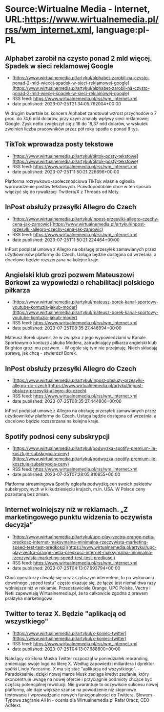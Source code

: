 # Source:Wirtualne Media - Internet, URL:https://www.wirtualnemedia.pl/rss/wm_internet.xml, language:pl-PL

## Alphabet zarobił na czysto ponad 2 mld więcej. Spadek w sieci reklamowej Google
 - [https://www.wirtualnemedia.pl/artykul/alphabet-zarobil-na-czysto-ponad-2-mld-wiecej-spadek-w-sieci-reklamowej-google](https://www.wirtualnemedia.pl/artykul/alphabet-zarobil-na-czysto-ponad-2-mld-wiecej-spadek-w-sieci-reklamowej-google)
 - RSS feed: https://www.wirtualnemedia.pl/rss/wm_internet.xml
 - date published: 2023-07-25T21:34:05.762004+00:00

W drugim kwartale br. koncern Alphabet zanotował wzrost przychodów o 7 proc. do 74,6 mld dolarów, przy czym zmalały wpływy sieci reklamowej Google. Zysk netto zwiększył się z 16 do 18,37 mld dolarów, w wskutek zwolnień liczba pracowników przez pół roku spadła o ponad 8 tys.

## TikTok wprowadza posty tekstowe
 - [https://www.wirtualnemedia.pl/artykul/tiktok-posty-tekstowe](https://www.wirtualnemedia.pl/artykul/tiktok-posty-tekstowe)
 - RSS feed: https://www.wirtualnemedia.pl/rss/wm_internet.xml
 - date published: 2023-07-25T11:50:21.226696+00:00

Platforma rozrywkowo-społecznościowa TikTok właśnie ogłosiła wprowadzenie postów tekstowych. Prawdopodobnie chce w ten sposób włączyć się do rywalizacji Twittera/X z Threads od Mety.

## InPost obsłuży przesyłki Allegro do Czech
 - [https://www.wirtualnemedia.pl/artykul/inpost-przesylki-allegro-czechy-cena-jak-zamowic](https://www.wirtualnemedia.pl/artykul/inpost-przesylki-allegro-czechy-cena-jak-zamowic)
 - RSS feed: https://www.wirtualnemedia.pl/rss/wm_internet.xml
 - date published: 2023-07-25T11:50:21.224464+00:00

InPost podpisał umowę z Allegro na obsługę przesyłek zamawianych przez użytkowników platformy do Czech. Usługa będzie dostępna od września, a docelowo będzie rozszerzana na kolejne kraje.

## Angielski klub grozi pozwem Mateuszowi Borkowi za wypowiedzi o rehabilitacji polskiego piłkarza
 - [https://www.wirtualnemedia.pl/artykul/mateusz-borek-kanal-sportowy-youtube-kontuzja-jakub-moder](https://www.wirtualnemedia.pl/artykul/mateusz-borek-kanal-sportowy-youtube-kontuzja-jakub-moder)
 - RSS feed: https://www.wirtualnemedia.pl/rss/wm_internet.xml
 - date published: 2023-07-25T08:35:27.446994+00:00

Mateusz Borek ujawnił, że w związku z jego wypowiedziami w Kanale Sportowym o kontuzji Jakuba Modera, zatrudniający piłkarza angielski klub Brighton grozi mu pozwem. - W ogóle się tym nie przejmuję. Niech składają sprawę, jak chcą - stwierdził Borek.

## InPost obsłuży przesyłki Allegro do Czech
 - [https://www.wirtualnemedia.pl/artykul/inpost-obsluzy-przesylki-allegro-do-czech](https://www.wirtualnemedia.pl/artykul/inpost-obsluzy-przesylki-allegro-do-czech)
 - RSS feed: https://www.wirtualnemedia.pl/rss/wm_internet.xml
 - date published: 2023-07-25T08:35:27.444806+00:00

InPost podpisał umowę z Allegro na obsługę przesyłek zamawianych przez użytkowników platformy do Czech. Usługa będzie dostępna od września, a docelowo będzie rozszerzana na kolejne kraje.

## Spotify podnosi ceny subskrypcji
 - [https://www.wirtualnemedia.pl/artykul/podwyzka-spotify-premium-ile-kosztuje-subskrypcja-ceny](https://www.wirtualnemedia.pl/artykul/podwyzka-spotify-premium-ile-kosztuje-subskrypcja-ceny)
 - RSS feed: https://www.wirtualnemedia.pl/rss/wm_internet.xml
 - date published: 2023-07-25T07:28:05.810955+00:00

Platforma streamingowa Spotify ogłosiła podwyżkę cen swoich pakietów subskrypcyjnych w kilkudziesięciu krajach, m.in. USA. W Polsce ceny pozostaną bez zmian.

## Internet wolniejszy niż w reklamach. „Z marketingowego punktu widzenia to oczywista decyzja”
 - [https://www.wirtualnemedia.pl/artykul/upc-play-vectra-orange-netia-predkosc-internet-maksymalna-minimalna-rzeczywista-marketing-speed-test-test-predkosci](https://www.wirtualnemedia.pl/artykul/upc-play-vectra-orange-netia-predkosc-internet-maksymalna-minimalna-rzeczywista-marketing-speed-test-test-predkosci)
 - RSS feed: https://www.wirtualnemedia.pl/rss/wm_internet.xml
 - date published: 2023-07-25T04:13:07.693794+00:00

Choć operatorzy chwalą się coraz szybszym internetem, to po wykonaniu dowolnego „speed testu” często okazuje się, że łącze jest niemal dwa razy wolniejsze niż w reklamie. Przedstawiciele Orange, UPC Polska, Vectry i Netii zapewniają Wirtualnemedia.pl, że to całkowicie zgodna z prawem praktyka marketingowa.

## Twitter to teraz X. Będzie "aplikacją od wszystkiego"
 - [https://www.wirtualnemedia.pl/artykul/x-koniec-twitter](https://www.wirtualnemedia.pl/artykul/x-koniec-twitter)
 - RSS feed: https://www.wirtualnemedia.pl/rss/wm_internet.xml
 - date published: 2023-07-25T04:13:07.688800+00:00

Należący do Elona Muska Twitter rozpoczął w poniedziałek rebranding, zmieniając swoje logo na literę X. Według zapowiedzi miliardera i dyrektor spółki Lindy Yaccarino, X ma się stać "aplikacją od wszystkiego". - Paradoksalnie, dzięki nowej marce Musk zaciąga kredyt zaufania, który skoncentruje uwagę na nowej ofercie i przyciągnie podmioty chcące być częścią potencjalnej rewolucji. Nie gwarantuje to oczywiście sukcesu nowej platformy, ale daje większe szanse na powodzenie niż stopniowe testowanie i wprowadzanie nowych funkcjonalności do Twittera. Słowem - Typowe zagranie All In - ocenia dla Wirtualnemedia.pl Rafał Oracz, CEO AdNext.

